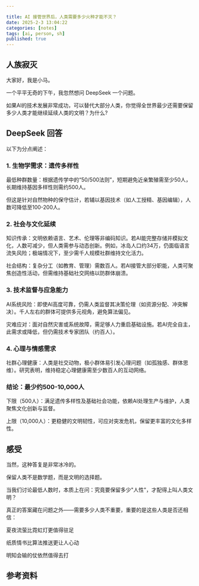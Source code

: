 ```yaml
---

title: AI 接管世界后，人类需要多少火种才能不灭？
date: 2025-2-3 13:04:22 
categories: [notes]
tags: [ai, person, sh]
published: true
---
```


## 人族寂灭

大家好，我是小马。

一个平平无奇的下午，我忽然想问 DeepSeek 一个问题。

如果AI的技术发展非常成功，可以替代大部分人类，你觉得全世界最少还需要保留多少人类才能继续延续人类的文明？为什么?

## DeepSeek 回答

以下为分点阐述：

### 1. 生物学需求：遗传多样性

最低种群数量：根据遗传学中的“50/500法则”，短期避免近亲繁殖需至少50人，长期维持基因多样性则需约500人。

但这是针对自然物种的保守估计，若辅以基因技术（如人工授精、基因编辑），人数可降低至100-200人。

### 2. 社会与文化延续

知识传承：文明依赖语言、艺术、伦理等非编码知识。若AI能完整存储并模拟文化，人数可减少，但人类需参与动态创新。例如，冰岛人口约34万，仍面临语言流失风险；极端情况下，至少需千人规模社群维持文化活力。

社会结构：复杂分工（如教育、管理）需数百人。若AI接管大部分职能，人类可聚焦创造性活动，但需维持基础社交网络以防群体崩溃。

### 3. 技术监督与应急能力

AI系统风险：即使AI高度可靠，仍需人类监督其决策伦理（如资源分配、冲突解决）。千人左右的群体可提供多元视角，避免算法偏见。

灾难应对：面对自然灾害或系统故障，需足够人力重启基础设施。若AI完全自主，此需求或降低，但仍需技术专家团队（约百人）。

### 4. 心理与情感需求

社群心理健康：人类是社交动物，极小群体易引发心理问题（如孤独感、群体思维）。研究表明，维持稳定心理健康需至少数百人的互动网络。

### 结论：最少约500-10,000人

下限（500人）：满足遗传多样性及基础社会功能，依赖AI处理生产与维护，人类聚焦文化创新与监督。

上限（10,000人）：更稳健的文明韧性，可应对突发危机，保留更丰富的文化多样性。

## 感受

当然，这种答复是非常冰冷的。

保留人类不是数学题，而是文明的选择题。 

当我们讨论最低人数时，本质上在问：究竟要保留多少"人性"，才配得上叫人类文明？

真正的答案藏在问题之外——需要多少人类不重要，重要的是这些人类是否还相信：

夏夜流萤比霓虹灯更值得驻足

纸质情书比算法推送更让人心动

明知会输的仗依然值得去打

## 参考资料


